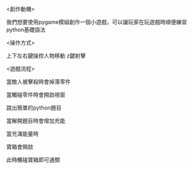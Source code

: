 <創作動機>

我們想要使用pygame模組創作一個小遊戲，可以讓玩家在玩遊戲時順便練習python基礎語法


<操作方式>

上下左右鍵操控人物移動 z鍵射擊 


<遊戲流程>

當敵人被擊殺時會掉落零件 

當觸碰零件時會開啟視窗 

跳出簡單的python題目 

當解開題目時會增加充能 

當充滿能量時 

寶箱會開啟 

此時觸碰寶箱即可通關
